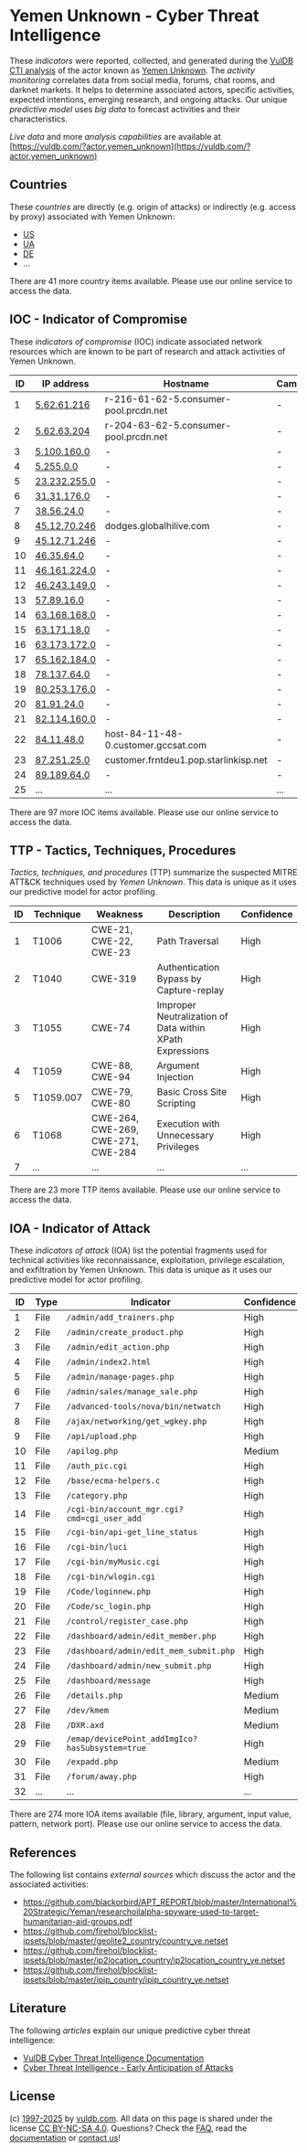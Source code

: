 # Yemen Unknown - Cyber Threat Intelligence

These _indicators_ were reported, collected, and generated during the [VulDB CTI analysis](https://vuldb.com/?kb.cti) of the actor known as [Yemen Unknown](https://vuldb.com/?actor.yemen_unknown). The _activity monitoring_ correlates data from social media, forums, chat rooms, and darknet markets. It helps to determine associated actors, specific activities, expected intentions, emerging research, and ongoing attacks. Our unique _predictive model_ uses _big data_ to forecast activities and their characteristics.

_Live data_ and more _analysis capabilities_ are available at [https://vuldb.com/?actor.yemen_unknown](https://vuldb.com/?actor.yemen_unknown)

## Countries

These _countries_ are directly (e.g. origin of attacks) or indirectly (e.g. access by proxy) associated with Yemen Unknown:

* [US](https://vuldb.com/?country.us)
* [UA](https://vuldb.com/?country.ua)
* [DE](https://vuldb.com/?country.de)
* ...

There are 41 more country items available. Please use our online service to access the data.

## IOC - Indicator of Compromise

These _indicators of compromise_ (IOC) indicate associated network resources which are known to be part of research and attack activities of Yemen Unknown.

ID | IP address | Hostname | Campaign | Confidence
-- | ---------- | -------- | -------- | ----------
1 | [5.62.61.216](https://vuldb.com/?ip.5.62.61.216) | r-216-61-62-5.consumer-pool.prcdn.net | - | High
2 | [5.62.63.204](https://vuldb.com/?ip.5.62.63.204) | r-204-63-62-5.consumer-pool.prcdn.net | - | High
3 | [5.100.160.0](https://vuldb.com/?ip.5.100.160.0) | - | - | High
4 | [5.255.0.0](https://vuldb.com/?ip.5.255.0.0) | - | - | High
5 | [23.232.255.0](https://vuldb.com/?ip.23.232.255.0) | - | - | High
6 | [31.31.176.0](https://vuldb.com/?ip.31.31.176.0) | - | - | High
7 | [38.56.24.0](https://vuldb.com/?ip.38.56.24.0) | - | - | High
8 | [45.12.70.246](https://vuldb.com/?ip.45.12.70.246) | dodges.globalhilive.com | - | High
9 | [45.12.71.246](https://vuldb.com/?ip.45.12.71.246) | - | - | High
10 | [46.35.64.0](https://vuldb.com/?ip.46.35.64.0) | - | - | High
11 | [46.161.224.0](https://vuldb.com/?ip.46.161.224.0) | - | - | High
12 | [46.243.149.0](https://vuldb.com/?ip.46.243.149.0) | - | - | High
13 | [57.89.16.0](https://vuldb.com/?ip.57.89.16.0) | - | - | High
14 | [63.168.168.0](https://vuldb.com/?ip.63.168.168.0) | - | - | High
15 | [63.171.18.0](https://vuldb.com/?ip.63.171.18.0) | - | - | High
16 | [63.173.172.0](https://vuldb.com/?ip.63.173.172.0) | - | - | High
17 | [65.162.184.0](https://vuldb.com/?ip.65.162.184.0) | - | - | High
18 | [78.137.64.0](https://vuldb.com/?ip.78.137.64.0) | - | - | High
19 | [80.253.176.0](https://vuldb.com/?ip.80.253.176.0) | - | - | High
20 | [81.91.24.0](https://vuldb.com/?ip.81.91.24.0) | - | - | High
21 | [82.114.160.0](https://vuldb.com/?ip.82.114.160.0) | - | - | High
22 | [84.11.48.0](https://vuldb.com/?ip.84.11.48.0) | host-84-11-48-0.customer.gccsat.com | - | High
23 | [87.251.25.0](https://vuldb.com/?ip.87.251.25.0) | customer.frntdeu1.pop.starlinkisp.net | - | High
24 | [89.189.64.0](https://vuldb.com/?ip.89.189.64.0) | - | - | High
25 | ... | ... | ... | ...

There are 97 more IOC items available. Please use our online service to access the data.

## TTP - Tactics, Techniques, Procedures

_Tactics, techniques, and procedures_ (TTP) summarize the suspected MITRE ATT&CK techniques used by _Yemen Unknown_. This data is unique as it uses our predictive model for actor profiling.

ID | Technique | Weakness | Description | Confidence
-- | --------- | -------- | ----------- | ----------
1 | T1006 | CWE-21, CWE-22, CWE-23 | Path Traversal | High
2 | T1040 | CWE-319 | Authentication Bypass by Capture-replay | High
3 | T1055 | CWE-74 | Improper Neutralization of Data within XPath Expressions | High
4 | T1059 | CWE-88, CWE-94 | Argument Injection | High
5 | T1059.007 | CWE-79, CWE-80 | Basic Cross Site Scripting | High
6 | T1068 | CWE-264, CWE-269, CWE-271, CWE-284 | Execution with Unnecessary Privileges | High
7 | ... | ... | ... | ...

There are 23 more TTP items available. Please use our online service to access the data.

## IOA - Indicator of Attack

These _indicators of attack_ (IOA) list the potential fragments used for technical activities like reconnaissance, exploitation, privilege escalation, and exfiltration by Yemen Unknown. This data is unique as it uses our predictive model for actor profiling.

ID | Type | Indicator | Confidence
-- | ---- | --------- | ----------
1 | File | `/admin/add_trainers.php` | High
2 | File | `/admin/create_product.php` | High
3 | File | `/admin/edit_action.php` | High
4 | File | `/admin/index2.html` | High
5 | File | `/admin/manage-pages.php` | High
6 | File | `/admin/sales/manage_sale.php` | High
7 | File | `/advanced-tools/nova/bin/netwatch` | High
8 | File | `/ajax/networking/get_wgkey.php` | High
9 | File | `/api/upload.php` | High
10 | File | `/apilog.php` | Medium
11 | File | `/auth_pic.cgi` | High
12 | File | `/base/ecma-helpers.c` | High
13 | File | `/category.php` | High
14 | File | `/cgi-bin/account_mgr.cgi?cmd=cgi_user_add` | High
15 | File | `/cgi-bin/api-get_line_status` | High
16 | File | `/cgi-bin/luci` | High
17 | File | `/cgi-bin/myMusic.cgi` | High
18 | File | `/cgi-bin/wlogin.cgi` | High
19 | File | `/Code/loginnew.php` | High
20 | File | `/Code/sc_login.php` | High
21 | File | `/control/register_case.php` | High
22 | File | `/dashboard/admin/edit_member.php` | High
23 | File | `/dashboard/admin/edit_mem_submit.php` | High
24 | File | `/dashboard/admin/new_submit.php` | High
25 | File | `/dashboard/message` | High
26 | File | `/details.php` | Medium
27 | File | `/dev/kmem` | Medium
28 | File | `/DXR.axd` | Medium
29 | File | `/emap/devicePoint_addImgIco?hasSubsystem=true` | High
30 | File | `/expadd.php` | Medium
31 | File | `/forum/away.php` | High
32 | ... | ... | ...

There are 274 more IOA items available (file, library, argument, input value, pattern, network port). Please use our online service to access the data.

## References

The following list contains _external sources_ which discuss the actor and the associated activities:

* https://github.com/blackorbird/APT_REPORT/blob/master/International%20Strategic/Yeman/researchoilalpha-spyware-used-to-target-humanitarian-aid-groups.pdf
* https://github.com/firehol/blocklist-ipsets/blob/master/geolite2_country/country_ye.netset
* https://github.com/firehol/blocklist-ipsets/blob/master/ip2location_country/ip2location_country_ye.netset
* https://github.com/firehol/blocklist-ipsets/blob/master/ipip_country/ipip_country_ye.netset

## Literature

The following _articles_ explain our unique predictive cyber threat intelligence:

* [VulDB Cyber Threat Intelligence Documentation](https://vuldb.com/?kb.cti)
* [Cyber Threat Intelligence - Early Anticipation of Attacks](https://www.scip.ch/en/?labs.20201022)

## License

(c) [1997-2025](https://vuldb.com/?kb.changelog) by [vuldb.com](https://vuldb.com/?kb.about). All data on this page is shared under the license [CC BY-NC-SA 4.0](https://creativecommons.org/licenses/by-nc-sa/4.0/). Questions? Check the [FAQ](https://vuldb.com/?kb.faq), read the [documentation](https://vuldb.com/?kb) or [contact us](https://vuldb.com/?contact)!
